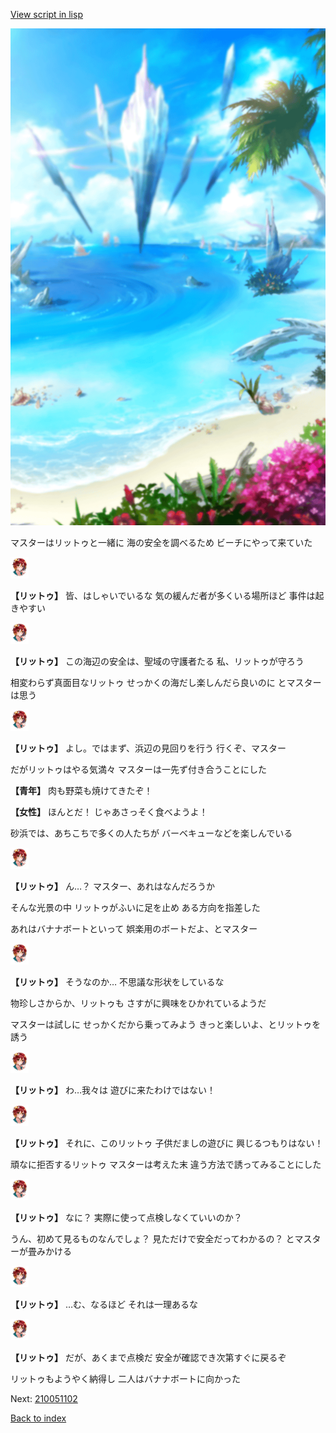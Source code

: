 [View script in lisp](../scripts/210051101.txt)

![sea_beach_day.png](../images/backgrounds/sea_beach_day.png)

マスターはリットゥと一緒に
海の安全を調べるため
ビーチにやって来ていた

<img src="../images/units/2100511.png" alt="2100511.png" height="34"/>

**【リットゥ】**
皆、はしゃいでいるな
気の緩んだ者が多くいる場所ほど
事件は起きやすい

<img src="../images/units/2100511.png" alt="2100511.png" height="34"/>

**【リットゥ】**
この海辺の安全は、聖域の守護者たる
私、リットゥが守ろう

相変わらず真面目なリットゥ
せっかくの海だし楽しんだら良いのに
とマスターは思う

<img src="../images/units/2100511.png" alt="2100511.png" height="34"/>

**【リットゥ】**
よし。ではまず、浜辺の見回りを行う
行くぞ、マスター

だがリットゥはやる気満々
マスターは一先ず付き合うことにした

**【青年】**
肉も野菜も焼けてきたぞ！

**【女性】**
ほんとだ！
じゃあさっそく食べようよ！

砂浜では、あちこちで多くの人たちが
バーベキューなどを楽しんでいる

<img src="../images/units/2100511.png" alt="2100511.png" height="34"/>

**【リットゥ】**
ん…？
マスター、あれはなんだろうか

そんな光景の中
リットゥがふいに足を止め
ある方向を指差した

あれはバナナボートといって
娯楽用のボートだよ、とマスター

<img src="../images/units/2100511.png" alt="2100511.png" height="34"/>

**【リットゥ】**
そうなのか…
不思議な形状をしているな

物珍しさからか、リットゥも
さすがに興味をひかれているようだ

マスターは試しに
せっかくだから乗ってみよう
きっと楽しいよ、とリットゥを誘う

<img src="../images/units/2100511.png" alt="2100511.png" height="34"/>

**【リットゥ】**
わ…我々は
遊びに来たわけではない！

<img src="../images/units/2100511.png" alt="2100511.png" height="34"/>

**【リットゥ】**
それに、このリットゥ
子供だましの遊びに
興じるつもりはない！

頑なに拒否するリットゥ
マスターは考えた末
違う方法で誘ってみることにした

<img src="../images/units/2100511.png" alt="2100511.png" height="34"/>

**【リットゥ】**
なに？
実際に使って点検しなくていいのか？

うん、初めて見るものなんでしょ？
見ただけで安全だってわかるの？
とマスターが畳みかける

<img src="../images/units/2100511.png" alt="2100511.png" height="34"/>

**【リットゥ】**
…む、なるほど
それは一理あるな

<img src="../images/units/2100511.png" alt="2100511.png" height="34"/>

**【リットゥ】**
だが、あくまで点検だ
安全が確認でき次第すぐに戻るぞ

リットゥもようやく納得し
二人はバナナボートに向かった

Next: [210051102](210051102.md)

[Back to index](index.md)

